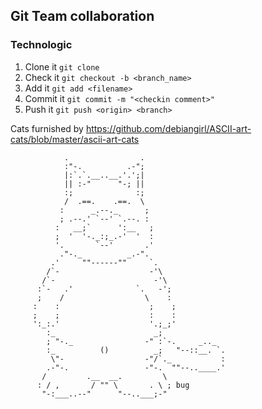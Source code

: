 ## Git Team collaboration

### Technologic

1. Clone it 
   `git clone`
2. Check it
   `git checkout -b <branch_name>`
3. Add it
   `git add <filename>`
4. Commit it
   `git commit -m "<checkin comment>"`
5. Push it
   `git push <origin> <branch>`


Cats furnished by 
https://github.com/debiangirl/ASCII-art-cats/blob/master/ascii-art-cats
```
            .                .                    
            :"-.          .-";                    
            |:`.`.__..__.'.';|                    
            || :-"      "-; ||                    
            :;              :;                    
            /  .==.    .==.  \                    
           :      _.--._      ;                   
           ; .--.' `--' `.--. :                   
          :   __;`      ':__   ;                  
          ;  '  '-._:;_.-'  '  :                  
          '.       `--'       .'                  
           ."-._          _.-".                   
         .'     ""------""     `.                 
        /`-                    -'\                
       /`-                      -'\               
      :`-   .'              `.   -';              
      ;    /                  \    :              
     :    :                    ;    ;             
     ;    ;                    :    :             
     ':_:.'                    '.;_;'             
        :_                      _;                
        ; "-._                -" :`-.     _.._    
        :_          ()          _;   "--::__. `.  
         \"-                  -"/`._           :  
        .-"-.                 -"-.  ""--..____.'  
       /         .__  __.         \               
      : / ,       / "" \       . \ ; bug          
       "-:___..--"      "--..___;-"               
                                                  
```
